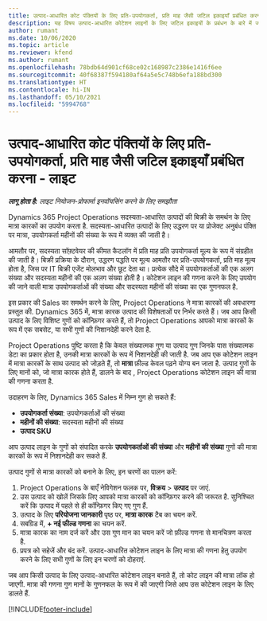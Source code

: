 ```yaml
---
title: उत्पाद-आधारित कोट पंक्तियों के लिए प्रति-उपयोगकर्ता, प्रति माह जैसी जटिल इकाइयाँ प्रबंधित करना - लाइट
description: यह विषय उत्पाद-आधारित कोटेशन लाइनों के लिए जटिल इकाइयों के प्रबंधन के बारे में जानकारी प्रदान करता है.
author: rumant
ms.date: 10/06/2020
ms.topic: article
ms.reviewer: kfend
ms.author: rumant
ms.openlocfilehash: 78bdb64d901cf68ce02c168987c2386e1416f6ee
ms.sourcegitcommit: 40f68387f594180af64a5e5c748b6efa188bd300
ms.translationtype: HT
ms.contentlocale: hi-IN
ms.lasthandoff: 05/10/2021
ms.locfileid: "5994768"
---
```

# <a name="managing-complex-units-such-as-per-user-per-month-for-product-based-quote-lines---lite"></a>उत्पाद-आधारित कोट पंक्तियों के लिए प्रति-उपयोगकर्ता, प्रति माह जैसी जटिल इकाइयाँ प्रबंधित करना - लाइट

_**लागू होता है:** लाइट नियोजन-प्रोफार्मा इनवॉयसिंग करने के लिए समझौता_

Dynamics 365 Project Operations सदस्यता-आधारित उत्पादों की बिक्री के समर्थन के लिए मात्रा कारकों का उपयोग करता है. सदस्यता-आधारित उत्पादों के लिए उद्धरण पर या प्रोजेक्ट अनुबंध पंक्ति पर मात्रा, उपयोगकर्ता महीनों की संख्या के रूप में व्यक्त की जाती है।

आमतौर पर, सदस्यता सॉफ़्टवेयर की कीमत कैटलॉग में प्रति माह प्रति उपयोगकर्ता मूल्य के रूप में संग्रहीत की जाती है। बिक्री प्रक्रिया के दौरान, उद्धरण पद्धति पर मूल्य आमतौर पर प्रति-उपयोगकर्ता, प्रति माह मूल्य होता है, जिस पर IT बिक्री एजेंट मोलभाव और छूट देता था। प्रत्येक सौदे में उपयोगकर्ताओं की एक अलग संख्या और सदस्यता महीनों की एक अलग संख्या होती है। कोटेशन लाइन की गणना करने के लिए उपयोग की जाने वाली मात्रा उपयोगकर्ताओं की संख्या और सदस्यता महीनों की संख्या का एक गुणनफल है.

इस प्रकार की Sales का समर्थन करने के लिए, Project Operations ने मात्रा कारकों की अवधारणा प्रस्तुत की. Dynamics 365 में, मात्रा कारक उत्पाद की विशेषताओं पर निर्भर करते हैं। जब आप किसी उत्पाद के लिए विशिष्ट गुणों को कॉन्फ़िगर करते हैं, तो Project Operations आपको मात्रा कारकों के रूप में एक सबसेट, या सभी गुणों की निशानदेही करने देता है.

Project Operations पुष्टि करता है कि केवल संख्यात्मक गुण या उत्पाद गुण जिनके पास संख्यात्मक डेटा का प्रकार होता है, उनकी मात्रा कारकों के रूप में निशानदेही की जाती है. जब आप एक कोटेशन लाइन में मात्रा कारकों के साथ उत्पाद को जोड़ते हैं, तो **मात्रा** फ़ील्ड केवल पढ़ने योग्य बन जाता है. उत्पाद गुणों के लिए मानों को, जो मात्रा कारक होते हैं, डालने के बाद , Project Operations कोटेशन लाइन की मात्रा की गणना करता है.

उदाहरण के लिए, Dynamics 365 Sales में निम्न गुण हो सकते हैं:

- **उपयोगकर्ता संख्या**: उपयोगकर्ताओं की संख्या
- **महीनों की संख्या**: सदस्यता महीनों की संख्या
- **उत्पाद SKU**

आप उत्पाद लाइन के गुणों को संपादित करके **उपयोगकर्ताओं की संख्या** और **महीनों की संख्या** गुणों की मात्रा कारकों के रूप में निशानदेही कर सकते हैं.

उत्पाद गुणों से मात्रा कारकों को बनाने के लिए, इन चरणों का पालन करें:

1. Project Operations के बाएँ नेविगेशन फलक पर, **विक्रय** > **उत्पाद** पर जाएं.
2. उस उत्पाद को खोलें जिसके लिए आपको मात्रा कारकों को कॉन्फ़िगर करने की जरूरत है. सुनिश्चित करें कि उत्पाद में पहले से ही कॉन्फ़िगर किए गए गुण हैं.
3. उत्पाद के लिए **परियोजना जानकारी** पृष्ठ पर, **मात्रा कारक** टैब का चयन करें.
4. सबग्रिड में, **+ नई फील्ड गणना** का चयन करें.
5. मात्रा कारक का नाम दर्ज करें और उस गुण मान का चयन करें जो फ़ील्ड गणना से मानचित्रण करता है.
6. प्रपत्र को सहेजें और बंद करें. उत्पाद-आधारित कोटेशन लाइन के लिए मात्रा की गणना हेतु उपयोग करने के लिए सभी गुणों के लिए इन चरणों को दोहराएं.

जब आप किसी उत्पाद के लिए उत्पाद-आधारित कोटेशन लाइन बनाते हैं, तो कोट लाइन की मात्रा लॉक हो जाएगी. मात्रा की गणना गुण मानों के गुणनफल के रूप में की जाएगी जिसे आप उस कोटेशन लाइन के लिए डालते हैं.


[!INCLUDE[footer-include](../../includes/footer-banner.md)]